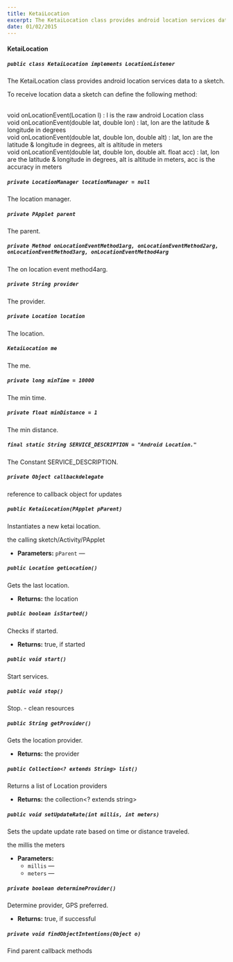 ```yaml
---
title: KetaiLocation
excerpt: The KetaiLocation class provides android location services data to a sketch.
date: 01/02/2015
---
```

#### KetaiLocation

##### `public class KetaiLocation implements LocationListener`

The KetaiLocation class provides android location services data to a sketch. 

To receive location data a sketch can define the following method:<br /> <br /> 

void onLocationEvent(Location l) : l is the raw android Location class<br /> void onLocationEvent(double lat, double lon) : lat, lon are the latitude & longitude in degrees<br /> void onLocationEvent(double lat, double lon, double alt) : lat, lon are the latitude & longitude in degrees, alt is altitude in meters<br /> void onLocationEvent(double lat, double lon, double alt. float acc) : lat, lon are the latitude & longitude in degrees, alt is altitude in meters, acc is the accuracy in meters<br />

##### `private LocationManager locationManager = null`

The location manager.

##### `private PApplet parent`

The parent.

##### `private Method onLocationEventMethod1arg, onLocationEventMethod2arg,    onLocationEventMethod3arg, onLocationEventMethod4arg`

The on location event method4arg.

##### `private String provider`

The provider.

##### `private Location location`

The location.

##### `KetaiLocation me`

The me.

##### `private long minTime = 10000`

The min time.

##### `private float minDistance = 1`

The min distance.

##### `final static String SERVICE_DESCRIPTION = "Android Location."`

The Constant SERVICE_DESCRIPTION.

##### `private Object callbackdelegate`

reference to callback object for updates

##### `public KetaiLocation(PApplet pParent)`

Instantiates a new ketai location. 

the calling sketch/Activity/PApplet

 * **Parameters:** `pParent` — 

##### `public Location getLocation()`

Gets the last location.

 * **Returns:** the location

##### `public boolean isStarted()`

Checks if started.

 * **Returns:** true, if started

##### `public void start()`

Start services.

##### `public void stop()`

Stop. - clean resources

##### `public String getProvider()`

Gets the location provider.

 * **Returns:** the provider

##### `public Collection<? extends String> list()`

Returns a list of Location providers

 * **Returns:** the collection<? extends string>

##### `public void setUpdateRate(int millis, int meters)`

Sets the update update rate based on time or distance traveled. 

the millis the meters

 * **Parameters:**
   * `millis` — 
   * `meters` — 

##### `private boolean determineProvider()`

Determine provider, GPS preferred.

 * **Returns:** true, if successful

##### `private void findObjectIntentions(Object o)`

Find parent callback methods